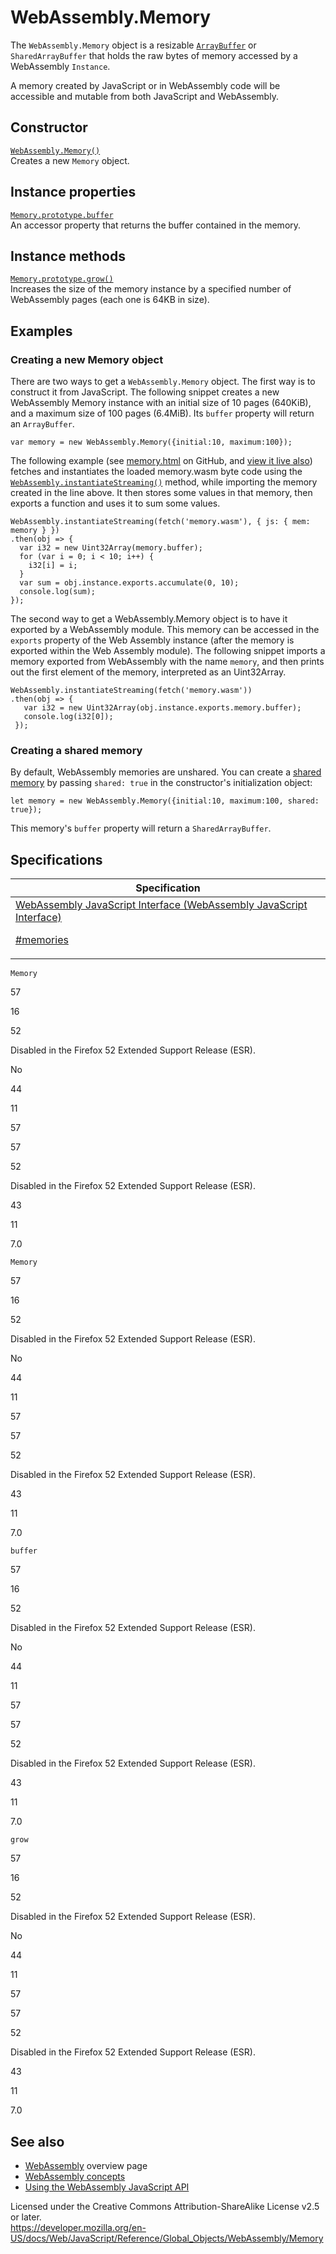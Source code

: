 # WebAssembly.Memory

The `WebAssembly.Memory` object is a resizable [`ArrayBuffer`](../arraybuffer) or `SharedArrayBuffer` that holds the raw bytes of memory accessed by a WebAssembly `Instance`.

A memory created by JavaScript or in WebAssembly code will be accessible and mutable from both JavaScript and WebAssembly.

## Constructor

[`WebAssembly.Memory()`](memory/memory)  
Creates a new `Memory` object.

## Instance properties

[`Memory.prototype.buffer`](memory/buffer)  
An accessor property that returns the buffer contained in the memory.

## Instance methods

[`Memory.prototype.grow()`](memory/grow)  
Increases the size of the memory instance by a specified number of WebAssembly pages (each one is 64KB in size).

## Examples

### Creating a new Memory object

There are two ways to get a `WebAssembly.Memory` object. The first way is to construct it from JavaScript. The following snippet creates a new WebAssembly Memory instance with an initial size of 10 pages (640KiB), and a maximum size of 100 pages (6.4MiB). Its `buffer` property will return an `ArrayBuffer`.

    var memory = new WebAssembly.Memory({initial:10, maximum:100});

The following example (see [memory.html](https://github.com/mdn/webassembly-examples/blob/master/js-api-examples/memory.html) on GitHub, and [view it live also](https://mdn.github.io/webassembly-examples/js-api-examples/memory.html)) fetches and instantiates the loaded memory.wasm byte code using the [`WebAssembly.instantiateStreaming()`](instantiatestreaming) method, while importing the memory created in the line above. It then stores some values in that memory, then exports a function and uses it to sum some values.

    WebAssembly.instantiateStreaming(fetch('memory.wasm'), { js: { mem: memory } })
    .then(obj => {
      var i32 = new Uint32Array(memory.buffer);
      for (var i = 0; i < 10; i++) {
        i32[i] = i;
      }
      var sum = obj.instance.exports.accumulate(0, 10);
      console.log(sum);
    });

The second way to get a WebAssembly.Memory object is to have it exported by a WebAssembly module. This memory can be accessed in the `exports` property of the Web Assembly instance (after the memory is exported within the Web Assembly module). The following snippet imports a memory exported from WebAssembly with the name `memory`, and then prints out the first element of the memory, interpreted as an Uint32Array.

    WebAssembly.instantiateStreaming(fetch('memory.wasm'))
    .then(obj => {
       var i32 = new Uint32Array(obj.instance.exports.memory.buffer);
       console.log(i32[0]);
     });

### Creating a shared memory

By default, WebAssembly memories are unshared. You can create a [shared memory](https://developer.mozilla.org/en-US/docs/WebAssembly/Understanding_the_text_format#shared_memories) by passing `shared: true` in the constructor's initialization object:

    let memory = new WebAssembly.Memory({initial:10, maximum:100, shared: true});

This memory's `buffer` property will return a `SharedArrayBuffer`.

## Specifications

<table><thead><tr class="header"><th>Specification</th></tr></thead><tbody><tr class="odd"><td><a href="https://webassembly.github.io/spec/js-api/#memories">WebAssembly JavaScript Interface (WebAssembly JavaScript Interface) 
<br/>

<span class="small">#memories</span></a></td></tr></tbody></table>

`Memory`

57

16

52

Disabled in the Firefox 52 Extended Support Release (ESR).

No

44

11

57

57

52

Disabled in the Firefox 52 Extended Support Release (ESR).

43

11

7.0

`Memory`

57

16

52

Disabled in the Firefox 52 Extended Support Release (ESR).

No

44

11

57

57

52

Disabled in the Firefox 52 Extended Support Release (ESR).

43

11

7.0

`buffer`

57

16

52

Disabled in the Firefox 52 Extended Support Release (ESR).

No

44

11

57

57

52

Disabled in the Firefox 52 Extended Support Release (ESR).

43

11

7.0

`grow`

57

16

52

Disabled in the Firefox 52 Extended Support Release (ESR).

No

44

11

57

57

52

Disabled in the Firefox 52 Extended Support Release (ESR).

43

11

7.0

## See also

-   [WebAssembly](https://developer.mozilla.org/en-US/docs/WebAssembly) overview page
-   [WebAssembly concepts](https://developer.mozilla.org/en-US/docs/WebAssembly/Concepts)
-   [Using the WebAssembly JavaScript API](https://developer.mozilla.org/en-US/docs/WebAssembly/Using_the_JavaScript_API)

 
Licensed under the Creative Commons Attribution-ShareAlike License v2.5 or later.  
<a href="https://developer.mozilla.org/en-US/docs/Web/JavaScript/Reference/Global_Objects/WebAssembly/Memory" class="_attribution-link">https://developer.mozilla.org/en-US/docs/Web/JavaScript/Reference/Global_Objects/WebAssembly/Memory</a>
